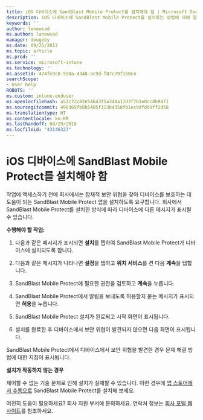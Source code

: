 ```yaml
---
title: iOS 디바이스에 SandBlast Mobile Protect를 설치해야 함 | Microsoft Docs
description: iOS 디바이스에 SandBlast Mobile Protect를 설치하는 방법에 대해 알아봅니다.
keywords: ''
author: lenewsad
ms.author: lanewsad
manager: dougeby
ms.date: 09/25/2017
ms.topic: article
ms.prod: ''
ms.service: microsoft-intune
ms.technology: ''
ms.assetid: 474fe9c8-558a-4348-ac9d-f87c79f150c4
searchScope:
- User help
ROBOTS: ''
ms.custom: intune-enduser
ms.openlocfilehash: a52c72c82e54643f5a348a17d3f7b1e0cc8b9d71
ms.sourcegitcommit: 490365fb8b5405f323b4358fb1ec9dfdd9ff2d58
ms.translationtype: HT
ms.contentlocale: ko-KR
ms.lasthandoff: 08/29/2018
ms.locfileid: "43146327"
---
```

# <a name="you-need-to-install-sandblast-mobile-protect-on-your-ios-device"></a>iOS 디바이스에 SandBlast Mobile Protect를 설치해야 함

작업에 액세스하기 전에 회사에서는 잠재적 보안 위협을 찾아 디바이스를 보호하는 데 도움이 되는 SandBlast Mobile Protect 앱을 설치하도록 요구합니다. 회사에서 SandBlast Mobile Protect를 설치한 방식에 따라 디바이스에 다른 메시지가 표시될 수 있습니다.

**수행해야 할 작업:**

1.  다음과 같은 메시지가 표시되면 **설치**를 탭하여 SandBlast Mobile Protect가 디바이스에 설치되도록 합니다.

2. 다음과 같은 메시지가 나타나면 **설정**을 탭하고 **위치 서비스**를 켠 다음 **계속**을 탭합니다.

3. SandBlast Mobile Protect에 필요한 권한을 검토하고 **계속**을 누릅니다.

4. SandBlast Mobile Protect에서 알림을 보내도록 허용할지 묻는 메시지가 표시되면 **허용**을 누릅니다.

5. SandBlast Mobile Protect 설치가 완료되고 시작 화면이 표시됩니다.

6. 설치를 완료한 후 디바이스에서 보안 위협이 발견되지 않으면 다음 화면이 표시됩니다.

SandBlast Mobile Protect에서 디바이스에서 보안 위협을 발견한 경우 문제 해결 방법에 대한 지침이 표시됩니다.

**설치가 작동하지 않는 경우**

제어할 수 없는 기술 문제로 인해 설치가 실패할 수 있습니다. 이런 경우에 [앱 스토어에서 수동으로](https://itunes.apple.com/app/sandblast-mobile-protect/id1006390797) SandBlast Mobile Protect를 설치해 보세요.

여전히 도움이 필요하세요? 회사 지원 부서에 문의하세요. 연락처 정보는 [회사 포털 웹 사이트](https://go.microsoft.com/fwlink/?linkid=2010980)를 참조하세요.

